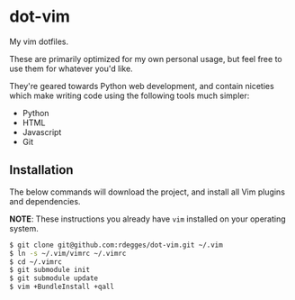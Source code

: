 # dot-vim

My vim dotfiles.

These are primarily optimized for my own personal usage, but feel free to use
them for whatever you'd like.

They're geared towards Python web development, and contain niceties which make
writing code using the following tools much simpler:

- Python
- HTML
- Javascript
- Git


## Installation

The below commands will download the project, and install all Vim plugins and
dependencies.

**NOTE**: These instructions you already have `vim` installed on your operating
system.

``` bash
$ git clone git@github.com:rdegges/dot-vim.git ~/.vim
$ ln -s ~/.vim/vimrc ~/.vimrc
$ cd ~/.vimrc
$ git submodule init
$ git submodule update
$ vim +BundleInstall +qall
```
